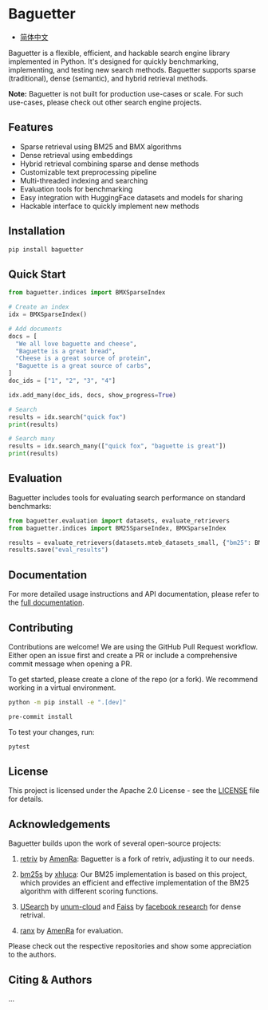 # Baguetter
- [简体中文](README_CN.md)


Baguetter is a flexible, efficient, and hackable search engine library implemented in Python. It's designed for quickly benchmarking, implementing, and testing new search methods. Baguetter supports sparse (traditional), dense (semantic), and hybrid retrieval methods.

**Note:** Baguetter is not built for production use-cases or scale. For such use-cases, please check out other search engine projects.

## Features

- Sparse retrieval using BM25 and BMX algorithms
- Dense retrieval using embeddings
- Hybrid retrieval combining sparse and dense methods
- Customizable text preprocessing pipeline
- Multi-threaded indexing and searching
- Evaluation tools for benchmarking
- Easy integration with HuggingFace datasets and models for sharing
- Hackable interface to quickly implement new methods

## Installation

```bash
pip install baguetter
```

## Quick Start

```python
from baguetter.indices import BMXSparseIndex

# Create an index
idx = BMXSparseIndex()

# Add documents
docs = [
  "We all love baguette and cheese",
  "Baguette is a great bread",
  "Cheese is a great source of protein",
  "Baguette is a great source of carbs",
]
doc_ids = ["1", "2", "3", "4"]

idx.add_many(doc_ids, docs, show_progress=True)

# Search
results = idx.search("quick fox")
print(results)

# Search many
results = idx.search_many(["quick fox", "baguette is great"])
print(results)
```

## Evaluation

Baguetter includes tools for evaluating search performance on standard benchmarks:

```python
from baguetter.evaluation import datasets, evaluate_retrievers
from baguetter.indices import BM25SparseIndex, BMXSparseIndex

results = evaluate_retrievers(datasets.mteb_datasets_small, {"bm25": BM25SparseIndex, "bmx": BMXSparseIndex})
results.save("eval_results")
```

## Documentation

For more detailed usage instructions and API documentation, please refer to the [full documentation](https://github.com/mixedbread-ai/baguetter/docs).

## Contributing

Contributions are welcome! We are using the GitHub Pull Request workflow. Either open an issue first and create a PR or include a comprehensive commit message when opening a PR.

To get started, please create a clone of the repo (or a fork). We recommend working in a virtual environment.

```sh
python -m pip install -e ".[dev]"

pre-commit install
```

To test your changes, run:

```sh
pytest
```

## License

This project is licensed under the Apache 2.0 License - see the [LICENSE](LICENSE) file for details.

## Acknowledgements

Baguetter builds upon the work of several open-source projects:

1. [retriv](https://github.com/AmenRa/retriv) by [AmenRa](https://github.com/AmenRa):
   Baguetter is a fork of retriv, adjusting it to our needs.

2. [bm25s](https://github.com/xhluca/bm25s) by [xhluca](https://github.com/xhluca):
   Our BM25 implementation is based on this project, which provides an efficient and effective implementation of the BM25 algorithm with different scoring functions.

3. [USearch](https://github.com/unum-cloud/usearch) by [unum-cloud](https://github.com/unum-cloud) and [Faiss](https://github.com/facebookresearch/faiss) by [facebook research](https://github.com/facebookresearch) for dense retrival.

4. [ranx](https://github.com/AmenRa/ranx) by [AmenRa](https://github.com/AmenRa) for evaluation.

Please check out the respective repositories and show some appreciation to the authors.

## Citing & Authors

...
